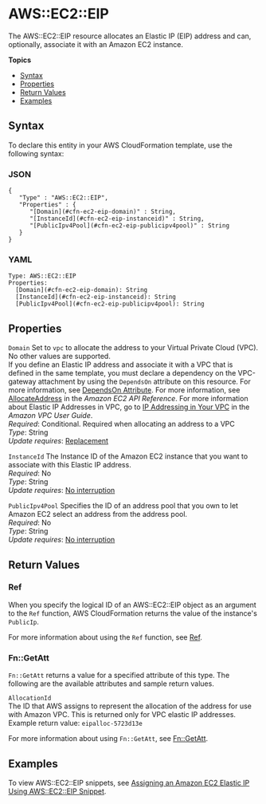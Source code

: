 # AWS::EC2::EIP<a name="aws-properties-ec2-eip"></a>

The AWS::EC2::EIP resource allocates an Elastic IP \(EIP\) address and can, optionally, associate it with an Amazon EC2 instance\.

**Topics**
+ [Syntax](#aws-resource-ec2-eip-syntax)
+ [Properties](#w13ab1c21c10d111c31b9)
+ [Return Values](#aws-resource-ec2-eip-ref)
+ [Examples](#w13ab1c21c10d111c31c13)

## Syntax<a name="aws-resource-ec2-eip-syntax"></a>

To declare this entity in your AWS CloudFormation template, use the following syntax:

### JSON<a name="aws-resource-ec2-eip-syntax.json"></a>

```
{
   "Type" : "AWS::EC2::EIP",
   "Properties" : {
      "[Domain](#cfn-ec2-eip-domain)" : String,
      "[InstanceId](#cfn-ec2-eip-instanceid)" : String,
      "[PublicIpv4Pool](#cfn-ec2-eip-publicipv4pool)" : String
   }
}
```

### YAML<a name="aws-resource-ec2-eip-syntax.yaml"></a>

```
Type: AWS::EC2::EIP
Properties:
  [Domain](#cfn-ec2-eip-domain): String
  [InstanceId](#cfn-ec2-eip-instanceid): String
  [PublicIpv4Pool](#cfn-ec2-eip-publicipv4pool): String
```

## Properties<a name="w13ab1c21c10d111c31b9"></a>

`Domain`  <a name="cfn-ec2-eip-domain"></a>
Set to `vpc` to allocate the address to your Virtual Private Cloud \(VPC\)\. No other values are supported\.  
If you define an Elastic IP address and associate it with a VPC that is defined in the same template, you must declare a dependency on the VPC\-gateway attachment by using the `DependsOn` attribute on this resource\. For more information, see [DependsOn Attribute](aws-attribute-dependson.md)\.
For more information, see [AllocateAddress](http://docs.aws.amazon.com/AWSEC2/latest/APIReference/ApiReference-query-AllocateAddress.html) in the *Amazon EC2 API Reference*\. For more information about Elastic IP Addresses in VPC, go to [IP Addressing in Your VPC](https://docs.aws.amazon.com/vpc/latest/userguide/vpc-ip-addressing.html) in the *Amazon VPC User Guide*\.  
*Required*: Conditional\. Required when allocating an address to a VPC  
*Type*: String  
*Update requires*: [Replacement](using-cfn-updating-stacks-update-behaviors.md#update-replacement)

`InstanceId`  <a name="cfn-ec2-eip-instanceid"></a>
The Instance ID of the Amazon EC2 instance that you want to associate with this Elastic IP address\.  
*Required*: No  
*Type*: String  
*Update requires*: [No interruption](using-cfn-updating-stacks-update-behaviors.md#update-no-interrupt)

`PublicIpv4Pool`  <a name="cfn-ec2-eip-publicipv4pool"></a>
Specifies the ID of an address pool that you own to let Amazon EC2 select an address from the address pool\.  
*Required*: No  
*Type*: String  
*Update requires*: [No interruption](using-cfn-updating-stacks-update-behaviors.md#update-no-interrupt)

## Return Values<a name="aws-resource-ec2-eip-ref"></a>

### Ref<a name="w13ab1c21c10d111c31c11b2"></a>

When you specify the logical ID of an AWS::EC2::EIP object as an argument to the `Ref` function, AWS CloudFormation returns the value of the instance's `PublicIp`\.

For more information about using the `Ref` function, see [Ref](intrinsic-function-reference-ref.md)\.

### Fn::GetAtt<a name="w13ab1c21c10d111c31c11b4"></a>

`Fn::GetAtt` returns a value for a specified attribute of this type\. The following are the available attributes and sample return values\.

`AllocationId`  
The ID that AWS assigns to represent the allocation of the address for use with Amazon VPC\. This is returned only for VPC elastic IP addresses\. Example return value: `eipalloc-5723d13e`

For more information about using `Fn::GetAtt`, see [Fn::GetAtt](intrinsic-function-reference-getatt.md)\.

## Examples<a name="w13ab1c21c10d111c31c13"></a>

To view AWS::EC2::EIP snippets, see [Assigning an Amazon EC2 Elastic IP Using AWS::EC2::EIP Snippet](quickref-ec2.md#scenario-ec2-eip)\.